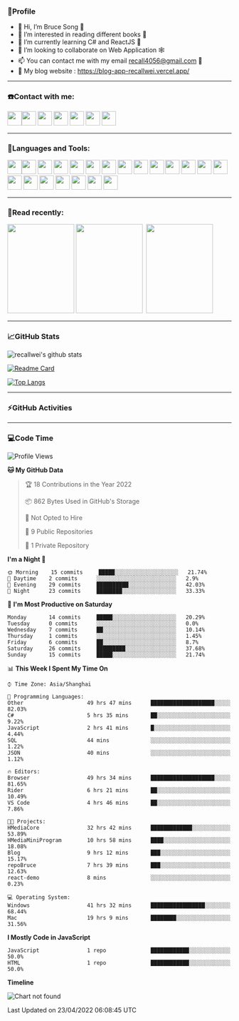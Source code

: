 ### 🦁️Profile

- 👋 Hi, I’m Bruce Song 🦁️ 
- 👀 I’m interested in reading different books 📖
- 🌱 I’m currently learning C# and ReactJS 🚀
- 💞️ I’m looking to collaborate on Web Application 🕸️ 
- 📫 You can contact me with my email recall4056@gmail.com 📮
- 📖 My blog website : https://blog-app-recallwei.vercel.app/

---

### ☎️Contact with me:

<img height="32" width="32" src="https://simpleicons.org/icons/wechat.svg"/><img height="32" width="32" src="https://simpleicons.org/icons/tencentqq.svg"/>
<img height="32" width="32" src="https://simpleicons.org/icons/twitter.svg"/>
<img height="32" width="32" src="https://simpleicons.org/icons/youtube.svg"/>
<img height="32" width="32" src="https://simpleicons.org/icons/google.svg"/>
<img height="32" width="32" src="https://simpleicons.org/icons/microsoftoutlook.svg"/>
<img height="32" width="32" src="https://simpleicons.org/icons/microsoftteams.svg"/>

---

### 🚀Languages and Tools:

<img height="32" width="32" src="https://simpleicons.org/icons/microsoft.svg"/><img height="32" width="32" src="https://simpleicons.org/icons/microsoftazure.svg"/>
<img height="32" width="32" src="https://simpleicons.org/icons/azuredevops.svg"/>
<img height="32" width="32" src="https://simpleicons.org/icons/visualstudio.svg"/>
<img height="32" width="32" src="https://simpleicons.org/icons/visualstudiocode.svg"/>
<img height="32" width="32" src="https://simpleicons.org/icons/dotnet.svg"/>
<img height="32" width="32" src="https://simpleicons.org/icons/csharp.svg"/>
<img height="32" width="32" src="https://simpleicons.org/icons/microsoftsqlserver.svg"/>
<img height="32" width="32" src="https://simpleicons.org/icons/javascript.svg"/>
<img height="32" width="32" src="https://simpleicons.org/icons/html5.svg"/>
<img height="32" width="32" src="https://simpleicons.org/icons/css3.svg"/>
<img height="32" width="32" src="https://simpleicons.org/icons/nodedotjs.svg"/>
<img height="32" width="32" src="https://simpleicons.org/icons/npm.svg"/>
<img height="32" width="32" src="https://simpleicons.org/icons/webpack.svg"/>
<img height="32" width="32" src="https://simpleicons.org/icons/swagger.svg"/>
<img height="32" width="32" src="https://simpleicons.org/icons/react.svg"/>
<img height="32" width="32" src="https://simpleicons.org/icons/bootstrap.svg"/>
<img height="32" width="32" src="https://simpleicons.org/icons/jest.svg">
<img height="32" width="32" src="https://simpleicons.org/icons/github.svg"/>
<img height="32" width="32" src="https://simpleicons.org/icons/git.svg"/>
<img height="32" width="32" src="https://simpleicons.org/icons/markdown.svg"/>

---

### 📖Read recently:

<img height="200" width="150" src="https://img9.doubanio.com/view/subject/s/public/s27283822.jpg"/>&nbsp;<img height="200" width="150" src="https://img9.doubanio.com/view/subject/l/public/s33524212.jpg"/>&nbsp;
<img height="200" width="150" src="https://img9.doubanio.com/view/subject/m/public/s33460221.jpg"/>

---

### 📈GitHub Stats

![recallwei's github stats](https://github-readme-stats.vercel.app/api?username=recallwei&show_icons=true&theme=dracula&count_private=true&include_all_commits)
<!---
repository 卡片
--->
[![Readme Card](https://github-readme-stats.vercel.app/api/pin/?username=recallwei&repo=recallwei&theme=dracula)](https://github.com/recallwei/daily)
<!---
repository 常用语言 layout=compact（紧凑布局）
--->
[![Top Langs](https://github-readme-stats.vercel.app/api/top-langs/?username=recallwei&layout=compact&theme=dracula)](https://github.com/recallwei/daily)

---
  
### ⚡️GitHub Activities

<!--START_SECTION:activity-->










<!--END_SECTION:activity-->

---

### 💻Code Time

<!--START_SECTION:waka-->
![Profile Views](http://img.shields.io/badge/Profile%20Views-8-blue)

**🐱 My GitHub Data** 

> 🏆 18 Contributions in the Year 2022
 > 
> 📦 862 Bytes Used in GitHub's Storage 
 > 
> 🚫 Not Opted to Hire
 > 
> 📜 9 Public Repositories 
 > 
> 🔑 1 Private Repository 
 > 
**I'm a Night 🦉** 

```text
🌞 Morning    15 commits     █████░░░░░░░░░░░░░░░░░░░░   21.74% 
🌆 Daytime    2 commits      ░░░░░░░░░░░░░░░░░░░░░░░░░   2.9% 
🌃 Evening    29 commits     ██████████░░░░░░░░░░░░░░░   42.03% 
🌙 Night      23 commits     ████████░░░░░░░░░░░░░░░░░   33.33%

```
📅 **I'm Most Productive on Saturday** 

```text
Monday       14 commits     █████░░░░░░░░░░░░░░░░░░░░   20.29% 
Tuesday      0 commits      ░░░░░░░░░░░░░░░░░░░░░░░░░   0.0% 
Wednesday    7 commits      ██░░░░░░░░░░░░░░░░░░░░░░░   10.14% 
Thursday     1 commits      ░░░░░░░░░░░░░░░░░░░░░░░░░   1.45% 
Friday       6 commits      ██░░░░░░░░░░░░░░░░░░░░░░░   8.7% 
Saturday     26 commits     █████████░░░░░░░░░░░░░░░░   37.68% 
Sunday       15 commits     █████░░░░░░░░░░░░░░░░░░░░   21.74%

```


📊 **This Week I Spent My Time On** 

```text
⌚︎ Time Zone: Asia/Shanghai

💬 Programming Languages: 
Other                    49 hrs 47 mins      ████████████████████░░░░░   82.03% 
C#                       5 hrs 35 mins       ██░░░░░░░░░░░░░░░░░░░░░░░   9.22% 
JavaScript               2 hrs 41 mins       █░░░░░░░░░░░░░░░░░░░░░░░░   4.44% 
SQL                      44 mins             ░░░░░░░░░░░░░░░░░░░░░░░░░   1.22% 
JSON                     40 mins             ░░░░░░░░░░░░░░░░░░░░░░░░░   1.12%

🔥 Editors: 
Browser                  49 hrs 34 mins      ████████████████████░░░░░   81.65% 
Rider                    6 hrs 21 mins       ██░░░░░░░░░░░░░░░░░░░░░░░   10.49% 
VS Code                  4 hrs 46 mins       ██░░░░░░░░░░░░░░░░░░░░░░░   7.86%

🐱‍💻 Projects: 
HMediaCore               32 hrs 42 mins      █████████████░░░░░░░░░░░░   53.89% 
HMediaMiniProgram        10 hrs 58 mins      ████░░░░░░░░░░░░░░░░░░░░░   18.08% 
Blog                     9 hrs 12 mins       ███░░░░░░░░░░░░░░░░░░░░░░   15.17% 
repoBruce                7 hrs 39 mins       ███░░░░░░░░░░░░░░░░░░░░░░   12.63% 
react-demo               8 mins              ░░░░░░░░░░░░░░░░░░░░░░░░░   0.23%

💻 Operating System: 
Windows                  41 hrs 32 mins      █████████████████░░░░░░░░   68.44% 
Mac                      19 hrs 9 mins       ████████░░░░░░░░░░░░░░░░░   31.56%

```

**I Mostly Code in JavaScript** 

```text
JavaScript               1 repo              ████████████░░░░░░░░░░░░░   50.0% 
HTML                     1 repo              ████████████░░░░░░░░░░░░░   50.0%

```


**Timeline**

![Chart not found](https://raw.githubusercontent.com/recallwei/recallwei/main/charts/bar_graph.png) 


 Last Updated on 23/04/2022 06:08:45 UTC
<!--END_SECTION:waka-->
<!---
recallwei/recallwei is a ✨ special ✨ repository because its `README.md` (this file) appears on your GitHub profile.
You can click the Preview link to take a look at your changes.
--->
